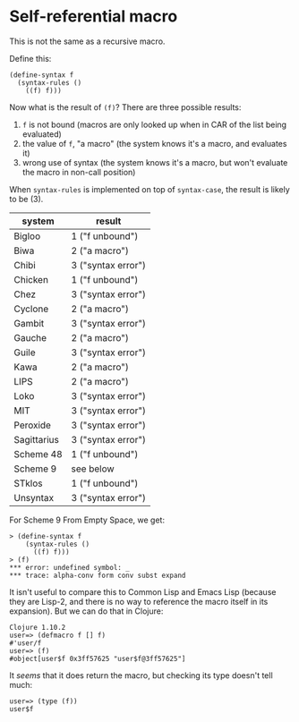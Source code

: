# Self-referential macro

This is not the same as a recursive macro.

Define this:

```
(define-syntax f
  (syntax-rules () 
    ((f) f)))
```

Now what is the result of `(f)`? There are three possible results:

1. `f` is not bound (macros are only looked up when in CAR of the list
   being evaluated)
2. the value of `f`, "a macro" (the system knows it's a macro, and
   evaluates it)
3. wrong use of syntax (the system knows it's a macro, but won't
   evaluate the macro in non-call position)
  
When `syntax-rules` is implemented on top of `syntax-case`, the result
is likely to be (3).

|system| result|
|---|---|
|Bigloo  | 1 ("f unbound")    |
|Biwa    | 2 ("a macro")      |
|Chibi   | 3 ("syntax error") |
|Chicken | 1 ("f unbound")    |
|Chez    | 3 ("syntax error") |
|Cyclone | 2 ("a macro")      |
|Gambit  | 3 ("syntax error") |
|Gauche  | 2 ("a macro")      |
|Guile   | 3 ("syntax error") |
|Kawa    | 2 ("a macro")      |
|LIPS    | 2 ("a macro")      |
|Loko    | 3 ("syntax error") |
|MIT     | 3 ("syntax error") |
|Peroxide| 3 ("syntax error") |
|Sagittarius| 3 ("syntax error") |
|Scheme 48  | 1 ("f unbound")    |
|Scheme 9   | see below |
|STklos     | 1 ("f unbound")    |
|Unsyntax   | 3 ("syntax error") |

For Scheme 9 From Empty Space, we get:

```
> (define-syntax f
    (syntax-rules () 
      ((f) f)))
> (f)
*** error: undefined symbol: _
*** trace: alpha-conv form conv subst expand
```

It isn't useful to compare this to Common Lisp and Emacs Lisp (because
they are Lisp-2, and there is no way to reference the macro itself in
its expansion). But we can do that in Clojure:

```
Clojure 1.10.2
user=> (defmacro f [] f)
#'user/f
user=> (f)
#object[user$f 0x3ff57625 "user$f@3ff57625"]
```

It *seems* that it does return the macro, but checking its type
doesn't tell much:

```
user=> (type (f))
user$f
```
